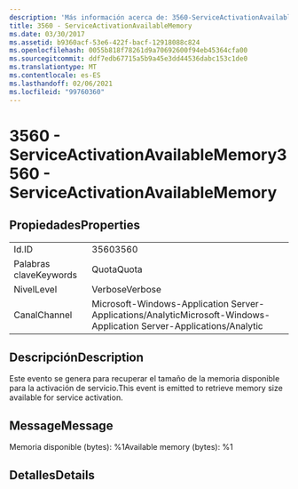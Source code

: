 ```yaml
---
description: 'Más información acerca de: 3560-ServiceActivationAvailableMemory'
title: 3560 - ServiceActivationAvailableMemory
ms.date: 03/30/2017
ms.assetid: b9360acf-53e6-422f-bacf-12918088c824
ms.openlocfilehash: 0055b818f78261d9a70692600f94eb45364cfa00
ms.sourcegitcommit: ddf7edb67715a5b9a45e3dd44536dabc153c1de0
ms.translationtype: MT
ms.contentlocale: es-ES
ms.lasthandoff: 02/06/2021
ms.locfileid: "99760360"
---
```

# <a name="3560---serviceactivationavailablememory"></a><span data-ttu-id="2f830-103">3560 - ServiceActivationAvailableMemory</span><span class="sxs-lookup"><span data-stu-id="2f830-103">3560 - ServiceActivationAvailableMemory</span></span>

## <a name="properties"></a><span data-ttu-id="2f830-104">Propiedades</span><span class="sxs-lookup"><span data-stu-id="2f830-104">Properties</span></span>  
  
|||  
|-|-|  
|<span data-ttu-id="2f830-105">Id.</span><span class="sxs-lookup"><span data-stu-id="2f830-105">ID</span></span>|<span data-ttu-id="2f830-106">3560</span><span class="sxs-lookup"><span data-stu-id="2f830-106">3560</span></span>|  
|<span data-ttu-id="2f830-107">Palabras clave</span><span class="sxs-lookup"><span data-stu-id="2f830-107">Keywords</span></span>|<span data-ttu-id="2f830-108">Quota</span><span class="sxs-lookup"><span data-stu-id="2f830-108">Quota</span></span>|  
|<span data-ttu-id="2f830-109">Nivel</span><span class="sxs-lookup"><span data-stu-id="2f830-109">Level</span></span>|<span data-ttu-id="2f830-110">Verbose</span><span class="sxs-lookup"><span data-stu-id="2f830-110">Verbose</span></span>|  
|<span data-ttu-id="2f830-111">Canal</span><span class="sxs-lookup"><span data-stu-id="2f830-111">Channel</span></span>|<span data-ttu-id="2f830-112">Microsoft-Windows-Application Server-Applications/Analytic</span><span class="sxs-lookup"><span data-stu-id="2f830-112">Microsoft-Windows-Application Server-Applications/Analytic</span></span>|  
  
## <a name="description"></a><span data-ttu-id="2f830-113">Descripción</span><span class="sxs-lookup"><span data-stu-id="2f830-113">Description</span></span>  

 <span data-ttu-id="2f830-114">Este evento se genera para recuperar el tamaño de la memoria disponible para la activación de servicio.</span><span class="sxs-lookup"><span data-stu-id="2f830-114">This event is emitted to retrieve memory size available for service activation.</span></span>  
  
## <a name="message"></a><span data-ttu-id="2f830-115">Message</span><span class="sxs-lookup"><span data-stu-id="2f830-115">Message</span></span>  

 <span data-ttu-id="2f830-116">Memoria disponible (bytes): %1</span><span class="sxs-lookup"><span data-stu-id="2f830-116">Available memory (bytes): %1</span></span>  
  
## <a name="details"></a><span data-ttu-id="2f830-117">Detalles</span><span class="sxs-lookup"><span data-stu-id="2f830-117">Details</span></span>
